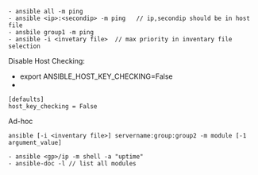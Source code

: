 ```
- ansible all -m ping
- ansible <ip>:<secondip> -m ping   // ip,secondip should be in host file
- ansbile group1 -m ping
- ansible -i <invetary file>  // max priority in inventary file selection
```

Disable Host Checking:

- export ANSIBLE_HOST_KEY_CHECKING=False
-

```
[defaults]
host_key_checking = False
```

Ad-hoc

```
ansible [-i <inventary file>] servername:group:group2 -m module [-1 argument_value]
```

```
- ansible <gp>/ip -m shell -a "uptime"
- ansible-doc -l // list all modules
```
